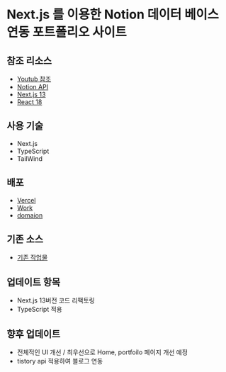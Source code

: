 # Next.js 를 이용한 Notion 데이터 베이스 연동 포트폴리오 사이트

## 참조 리소스

- [Youtub 참조](https://www.youtube.com/watch?v=KvoFvmu5eRo)
- [Notion API](https://developers.notion.com/reference/intro)
- [Next.js 13](https://nextjs.org/)
- [React 18](https://react.dev/)

## 사용 기술

- Next.js
- TypeScript
- TailWind

## 배포

- [Vercel](https://vercel.com/)
- [Work](https://vercel.com/)
- [domaion](https://www.gabia.com/)

## 기존 소스

- [기존 작업물](https://github.com/songmok/newportfolionext)

## 업데이트 항목

- Next.js 13버전 코드 리팩토링
- TypeScript 적용

## 향후 업데이트

- 전체적인 UI 개선 / 최우선으로 Home, portfoilo 페이지 개선 예정
- tistory api 적용하여 블로그 연동
